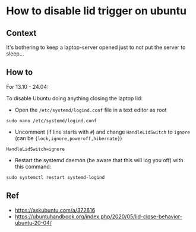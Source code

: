 # How to disable lid trigger on ubuntu

## Context

It's bothering to keep a laptop-server opened just to not put the server to sleep...

## How to 


For 13.10 - 24.04:

To disable Ubuntu doing anything closing the laptop lid:

- Open the `/etc/systemd/logind.conf` file in a text editor as root
```
sudo nano /etc/systemd/logind.conf
```

- Uncomment (if line starts with `#`) and change `HandleLidSwitch` to `ignore` (can be `{lock,ignore,poweroff,hibernate}`)
```
HandleLidSwitch=ignore
```

- Restart the systemd daemon (be aware that this will log you off) with this command:
```
sudo systemctl restart systemd-logind
```

## Ref
- https://askubuntu.com/a/372616
- https://ubuntuhandbook.org/index.php/2020/05/lid-close-behavior-ubuntu-20-04/

